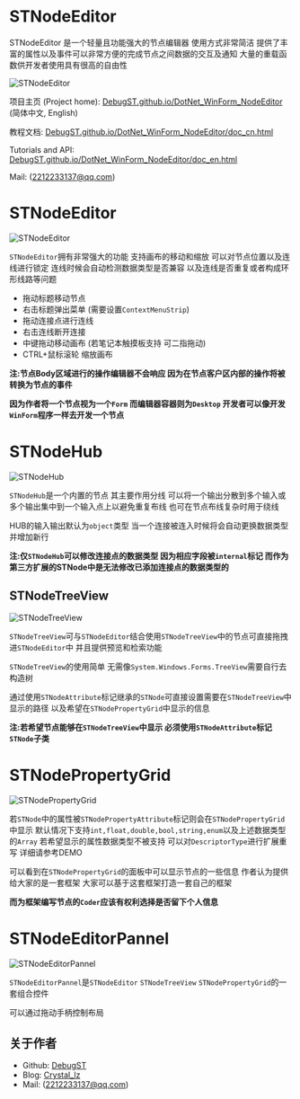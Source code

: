 # STNodeEditor

STNodeEditor 是一个轻量且功能强大的节点编辑器 使用方式非常简洁 提供了丰富的属性以及事件可以非常方便的完成节点之间数据的交互及通知 大量的重载函数供开发者使用具有很高的自由性

![STNodeEditor](https://debugst.github.io/DotNet_WinForm_NodeEditor/images/page_top.png)

项目主页 (Project home):  [DebugST.github.io/DotNet_WinForm_NodeEditor](https://DebugST.github.io/DotNet_WinForm_NodeEditor) (简体中文, English)

教程文档: [DebugST.github.io/DotNet_WinForm_NodeEditor/doc_cn.html](https://DebugST.github.io/DotNet_WinForm_NodeEditor/doc_cn.html)

Tutorials and API: [DebugST.github.io/DotNet_WinForm_NodeEditor/doc_en.html](https://DebugST.github.io/DotNet_WinForm_NodeEditor/doc_en.html)

Mail: (2212233137@qq.com)

# STNodeEditor

![STNodeEditor](https://debugst.github.io/DotNet_WinForm_NodeEditor/images/stnodeeditor.gif)

`STNodeEditor`拥有非常强大的功能 支持画布的移动和缩放 可以对节点位置以及连线进行锁定 连线时候会自动检测数据类型是否兼容 以及连线是否重复或者构成环形线路等问题

* 拖动标题移动节点
* 右击标题弹出菜单 (需要设置`ContextMenuStrip`)
* 拖动连接点进行连线
* 右击连线断开连接
* 中键拖动移动画布 (若笔记本触摸板支持 可二指拖动)
* CTRL+鼠标滚轮 缩放画布

__注:节点Body区域进行的操作编辑器不会响应 因为在节点客户区内部的操作将被转换为节点的事件__

__因为作者将一个节点视为一个`Form` 而编辑器容器则为`Desktop` 开发者可以像开发`WinForm`程序一样去开发一个节点__

# STNodeHub

![STNodeHub](https://debugst.github.io/DotNet_WinForm_NodeEditor/images/stnodehub.gif)

`STNodeHub`是一个内置的节点 其主要作用分线 可以将一个输出分散到多个输入或多个输出集中到一个输入点上以避免重复布线 也可在节点布线复杂时用于绕线

HUB的输入输出默认为`object`类型 当一个连接被连入时候将会自动更换数据类型并增加新行

__注:仅`STNodeHub`可以修改连接点的数据类型 因为相应字段被`internal`标记 而作为第三方扩展的STNode中是无法修改已添加连接点的数据类型的__

## STNodeTreeView

![STNodeTreeView](https://debugst.github.io/DotNet_WinForm_NodeEditor/images/stnodetreeview.gif)

`STNodeTreeView`可与`STNodeEditor`结合使用`STNodeTreeView`中的节点可直接拖拽进`STNodeEditor`中 并且提供预览和检索功能

`STNodeTreeView`的使用简单 无需像`System.Windows.Forms.TreeView`需要自行去构造树

通过使用`STNodeAttribute`标记继承的`STNode`可直接设置需要在`STNodeTreeView`中显示的路径 以及希望在`STNodePropertyGrid`中显示的信息

__注:若希望节点能够在`STNodeTreeView`中显示 必须使用`STNodeAttribute`标记`STNode`子类__

# STNodePropertyGrid

![STNodePropertyGrid](https://debugst.github.io/DotNet_WinForm_NodeEditor/images/stnodepropertygrid.gif)

若`STNode`中的属性被`STNodePropertyAttribute`标记则会在`STNodePropertyGrid`中显示 默认情况下支持`int,float,double,bool,string,enum`以及上述数据类型的`Array` 若希望显示的属性数据类型不被支持 可以对`DescriptorType`进行扩展重写 详细请参考DEMO

可以看到在`STNodePropertyGrid`的面板中可以显示节点的一些信息 作者认为提供给大家的是一套框架 大家可以基于这套框架打造一套自己的框架 

__而为框架编写节点的`Coder`应该有权利选择是否留下个人信息__

# STNodeEditorPannel

![STNodeEditorPannel](https://debugst.github.io/DotNet_WinForm_NodeEditor/images/stnodeeditorpannel.gif)

`STNodeEditorPannel`是`STNodeEditor` `STNodeTreeView` `STNodePropertyGrid`的一套组合控件

可以通过拖动手柄控制布局 

## 关于作者
* Github: [DebugST](https://github.com/DebugST/)
* Blog: [Crystal_lz](http://st233.com)
* Mail: (2212233137@qq.com)
